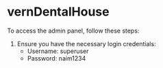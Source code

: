 # vernDentalHouse
To access the admin panel, follow these steps:

1. Ensure you have the necessary login credentials:
   - Username: superuser
   - Password: naim1234
